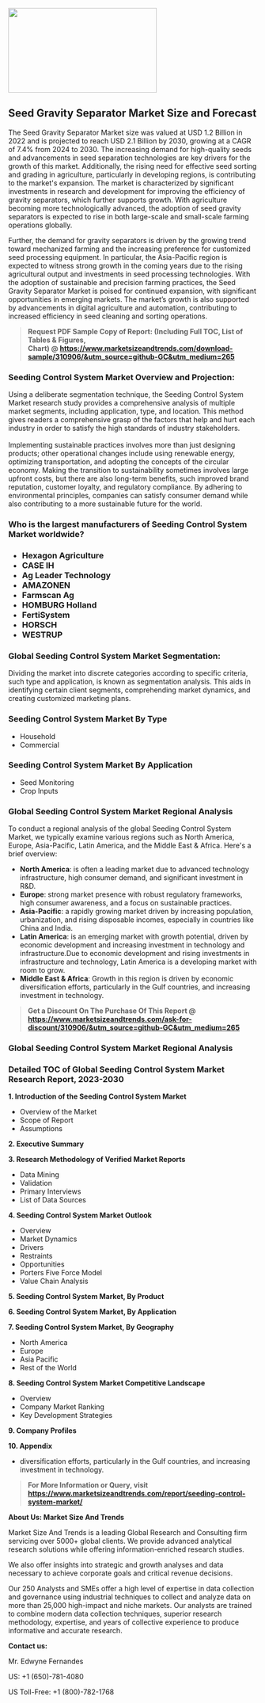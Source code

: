<p><img class="alignnone size-medium wp-image-20088" src="https://ffe5etoiles.com/wp-content/uploads/2024/12/MST1-300x171.png" alt="" width="300" height="171" /></p><h2>Seed Gravity Separator Market Size and Forecast</h2><p>The Seed Gravity Separator Market size was valued at USD 1.2 Billion in 2022 and is projected to reach USD 2.1 Billion by 2030, growing at a CAGR of 7.4% from 2024 to 2030. The increasing demand for high-quality seeds and advancements in seed separation technologies are key drivers for the growth of this market. Additionally, the rising need for effective seed sorting and grading in agriculture, particularly in developing regions, is contributing to the market's expansion. The market is characterized by significant investments in research and development for improving the efficiency of gravity separators, which further supports growth. With agriculture becoming more technologically advanced, the adoption of seed gravity separators is expected to rise in both large-scale and small-scale farming operations globally.</p><p>Further, the demand for gravity separators is driven by the growing trend toward mechanized farming and the increasing preference for customized seed processing equipment. In particular, the Asia-Pacific region is expected to witness strong growth in the coming years due to the rising agricultural output and investments in seed processing technologies. With the adoption of sustainable and precision farming practices, the Seed Gravity Separator Market is poised for continued expansion, with significant opportunities in emerging markets. The market’s growth is also supported by advancements in digital agriculture and automation, contributing to increased efficiency in seed cleaning and sorting operations.</p></p><blockquote id="" class=""><strong>Request PDF Sample Copy of Report: (Including Full TOC, List of Tables &amp; Figures, Chart)&nbsp;@&nbsp;<strong><a href="https://www.marketsizeandtrends.com/download-sample/310906/&utm_source=github-GC&utm_medium=265" target="_blank">https://www.marketsizeandtrends.com/download-sample/310906/&utm_source=github-GC&utm_medium=265</a></strong></strong></blockquote><h3 id="" class="">Seeding Control System Market&nbsp;Overview and Projection:</h3><p id="" class="">Using a deliberate segmentation technique, the Seeding Control System Market research study provides a comprehensive analysis of multiple market segments, including application, type, and location. This method gives readers a comprehensive grasp of the factors that help and hurt each industry in order to satisfy the high standards of industry stakeholders. <br /> <br />Implementing sustainable practices involves more than just designing products; other operational changes include using renewable energy, optimizing transportation, and adopting the concepts of the circular economy. Making the transition to sustainability sometimes involves large upfront costs, but there are also long-term benefits, such improved brand reputation, customer loyalty, and regulatory compliance. By adhering to environmental principles, companies can satisfy consumer demand while also contributing to a more sustainable future for the world.</p><h3 id="" class="">Who is the largest manufacturers of&nbsp;Seeding Control System Market worldwide?</h3><h3 class=""><p><ul><li>Hexagon Agriculture </li><li> CASE IH </li><li> Ag Leader Technology </li><li> AMAZONEN </li><li> Farmscan Ag </li><li> HOMBURG Holland </li><li> FertiSystem </li><li> HORSCH </li><li> WESTRUP</li></ul></p></h3><h3 id="" class="">Global&nbsp;Seeding Control System Market Segmentation:</h3><p id="" class="">Dividing the market into discrete categories according to specific criteria, such type and application, is known as segmentation analysis. This aids in identifying certain client segments, comprehending market dynamics, and creating customized marketing plans.</p><h3 id="" class="">Seeding Control System Market&nbsp;By Type</h3><p><p><ul><li>Household</li><li> Commercial</p></li></ul></p></p><h3 id="" class="">Seeding Control System Market&nbsp;By Application</h3><p class=""><p><ul><li>Seed Monitoring</li><li> Crop Inputs</li></ul></p></p><h3 id="" class="">Global Seeding Control System Market Regional Analysis</h3><p id="" class="">To conduct a regional analysis of the global Seeding Control System Market, we typically examine various regions such as North America, Europe, Asia-Pacific, Latin America, and the Middle East &amp; Africa. Here's a brief overview:</p><ul><li><strong>North America</strong>: is often a leading market due to advanced technology infrastructure, high consumer demand, and significant investment in R&amp;D.</li><li><strong>Europe</strong>: strong market presence with robust regulatory frameworks, high consumer awareness, and a focus on sustainable practices.</li><li><strong>Asia-Pacific</strong>: a rapidly growing market driven by increasing population, urbanization, and rising disposable incomes, especially in countries like China and India.</li><li><strong>Latin America</strong>: is an emerging market with growth potential, driven by economic development and increasing investment in technology and infrastructure.Due to economic development and rising investments in infrastructure and technology, Latin America is a developing market with room to grow.</li><li><strong>Middle East &amp; Africa</strong>: Growth in this region is driven by economic diversification efforts, particularly in the Gulf countries, and increasing investment in technology.</li></ul><blockquote id="" class=""><strong>Get a Discount On The Purchase Of This Report @ <strong><a href="https://www.marketsizeandtrends.com/ask-for-discount/310906/&utm_source=github-GC&utm_medium=265" target="_blank">https://www.marketsizeandtrends.com/ask-for-discount/310906/&utm_source=github-GC&utm_medium=265</a></strong></strong></blockquote><h3 id="" class="">Global Seeding Control System Market Regional Analysis</h3><h3 id="" class="">Detailed TOC of Global Seeding Control System Market Research Report, 2023-2030</h3><p id="" class=""><strong>1. Introduction of the Seeding Control System Market</strong></p><ul><li>Overview of the Market</li><li>Scope of Report</li><li>Assumptions</li></ul><p id="" class=""><strong>2. Executive Summary</strong></p><p id="" class=""><strong>3. Research Methodology of Verified Market Reports</strong></p><ul><li>Data Mining</li><li>Validation</li><li>Primary Interviews</li><li>List of Data Sources</li></ul><p id="" class=""><strong>4. Seeding Control System Market Outlook</strong></p><ul><li>Overview</li><li>Market Dynamics</li><li>Drivers</li><li>Restraints</li><li>Opportunities</li><li>Porters Five Force Model</li><li>Value Chain Analysis</li></ul><p id="" class=""><strong>5. Seeding Control System Market, By Product</strong></p><p id="" class=""><strong>6. Seeding Control System Market, By Application</strong></p><p id="" class=""><strong>7. Seeding Control System Market, By Geography</strong></p><ul><li>North America</li><li>Europe</li><li>Asia Pacific</li><li>Rest of the World</li></ul><p id="" class=""><strong>8. Seeding Control System Market Competitive Landscape</strong></p><ul><li>Overview</li><li>Company Market Ranking</li><li>Key Development Strategies</li></ul><p id="" class=""><strong>9. Company Profiles</strong></p><p id="" class=""><strong>10. Appendix</strong></p><ul><li>diversification efforts, particularly in the Gulf countries, and increasing investment in technology.</li></ul><blockquote id="" class=""><strong>For More Information or Query, visit <strong><strong><a href="https://www.marketsizeandtrends.com/report/seeding-control-system-market/" target="_blank">https://www.marketsizeandtrends.com/report/seeding-control-system-market/</a></strong></strong></strong></blockquote><p id="" class=""><strong>About Us: Market Size And Trends</strong></p><p id="" class="">Market Size And Trends is a leading Global Research and Consulting firm servicing over 5000+ global clients. We provide advanced analytical research solutions while offering information-enriched research studies.</p><p id="" class="">We also offer insights into strategic and growth analyses and data necessary to achieve corporate goals and critical revenue decisions.</p><p id="" class="">Our 250 Analysts and SMEs offer a high level of expertise in data collection and governance using industrial techniques to collect and analyze data on more than 25,000 high-impact and niche markets. Our analysts are trained to combine modern data collection techniques, superior research methodology, expertise, and years of collective experience to produce informative and accurate research.</p><p id="" class=""><strong>Contact us:</strong></p><p id="" class="">Mr. Edwyne Fernandes</p><p id="" class="">US: +1 (650)-781-4080</p><p id="" class="">US Toll-Free: +1 (800)-782-1768</p>
